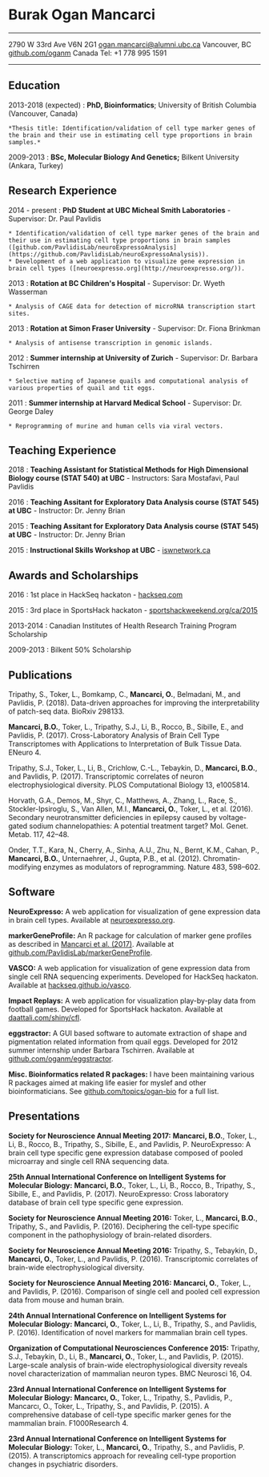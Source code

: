 Burak Ogan Mancarci
============

-------------------		----------------------------
2790 W 33rd Ave V6N 2G1			[ogan.mancarci@alumni.ubc.ca](mailto:ogan.mancarci@alumni.ubc.ca)
Vancouver, BC				[github.com/oganm](https://github.com/oganm)
Canada					Tel: +1 778 995 1591
-------------------		----------------------------

<!--Skills
---------
**Programming languages:** R, Python, Matlab.

**Computing Environment:** Linux, Windows.

**Bioinformatics:** Experience with expression and sequencing datasets.

**Laboratory techniques:** Common techniques and cell culture.

**Languages:** Turkish (Mother Tongue), English (Fluent), French (Basic).
-->
Education
---------

2013-2018 (expected)
:   **PhD, Bioinformatics**; University of British Columbia (Vancouver, Canada)

    *Thesis title: Identification/validation of cell type marker genes of the brain and their use in estimating cell type proportions in brain samples.*


2009-2013
:   **BSc, Molecular Biology And Genetics;** Bilkent University (Ankara, Turkey)

Research Experience
----------

2014 - present
:   **PhD Student at UBC Micheal Smith Laboratories** - Supervisor: Dr. Paul Pavlidis

    * Identification/validation of cell type marker genes of the brain and their use in estimating cell type proportions in brain samples ([github.com/PavlidisLab/neuroExpressoAnalysis](https://github.com/PavlidisLab/neuroExpressoAnalysis)).
    * Development of a web application to visualize gene expression in brain cell types ([neuroexpresso.org](http://neuroexpresso.org/)).


2013
:   **Rotation at BC Children's Hospital** - Supervisor: Dr. Wyeth Wasserman

    * Analysis of CAGE data for detection of microRNA transcription start sites.

2013
:   **Rotation at Simon Fraser University** - Supervisor: Dr. Fiona Brinkman

    * Analysis of antisense transcription in genomic islands.

2012
:   **Summer internship at University of Zurich** - Supervisor: Dr. Barbara Tschirren

    * Selective mating of Japanese quails and computational analysis of various properties of quail and tit eggs.

2011
:   **Summer internship at Harvard Medical School** - Supervisor: Dr. George Daley

    * Reprogramming of murine and human cells via viral vectors.


Teaching Experience
---------------------
2018
: **Teaching Assistant for Statistical Methods for High Dimensional Biology course (STAT 540) at UBC** - Instructors: Sara Mostafavi, Paul Pavlidis

2016
: **Teaching Assitant for Exploratory Data Analysis course (STAT 545) at UBC** - Instructor: Dr. Jenny Brian

2015
: **Teaching Assitant for Exploratory Data Analysis course (STAT 545) at UBC** - Instructor: Dr. Jenny Brian

2015
: **Instructional Skills Workshop at UBC** - [iswnetwork.ca](http://iswnetwork.ca)

Awards and Scholarships
--------------------
2016
: 1st place in HackSeq hackaton - [hackseq.com](http://www.hackseq.com/) 

2015
: 3rd place in SportsHack hackaton - [sportshackweekend.org/ca/2015](http://sportshackweekend.org/ca/2015/)

2013-2014
: Canadian Institutes of Health Research Training Program Scholarship

2009-2013
: Bilkent 50% Scholarship



Publications
------------
<!--zotero cell format -->
Tripathy, S., Toker, L., Bomkamp, C., **Mancarci, O.**, Belmadani, M., and Pavlidis, P. (2018). Data-driven approaches for improving the interpretability of patch-seq data. BioRxiv 298133.

**Mancarci, B.O.**, Toker, L., Tripathy, S.J., Li, B., Rocco, B., Sibille, E., and Pavlidis, P. (2017). Cross-Laboratory Analysis of Brain Cell Type Transcriptomes with Applications to Interpretation of Bulk Tissue Data. ENeuro 4.

Tripathy, S.J., Toker, L., Li, B., Crichlow, C.-L., Tebaykin, D., **Mancarci, B.O.**, and Pavlidis, P. (2017). Transcriptomic correlates of neuron electrophysiological diversity. PLOS Computational Biology 13, e1005814.


Horvath, G.A., Demos, M., Shyr, C., Matthews, A., Zhang, L., Race, S., Stockler-Ipsiroglu, S., Van Allen, M.I., **Mancarci, O.**, Toker, L., et al. (2016). Secondary neurotransmitter deficiencies in epilepsy caused by voltage-gated sodium channelopathies: A potential treatment target? Mol. Genet. Metab. 117, 42–48.

Onder, T.T., Kara, N., Cherry, A., Sinha, A.U., Zhu, N., Bernt, K.M., Cahan, P., **Mancarci, B.O.**, Unternaehrer, J., Gupta, P.B., et al. (2012). Chromatin-modifying enzymes as modulators of reprogramming. Nature 483, 598–602.


Software
------------
**NeuroExpresso:** A web application for visualization of gene expression data in brain cell types. Available at [neuroexpresso.org](http://neuroexpresso.org/).

**markerGeneProfile:** An R package for calculation of marker gene profiles as described in [Mancarci et al. (2017)](http://www.eneuro.org/content/4/6/ENEURO.0212-17.2017). Available at [github.com/PavlidisLab/markerGeneProfile](https://github.com/PavlidisLab/markerGeneProfile).

**VASCO:** A web application for visualization of gene expression data from single cell RNA sequencing experiments. Developed for HackSeq hackaton. Available at [hackseq.github.io/vasco](https://hackseq.github.io/vasco/).

**Impact Replays:** A web application for visualization play-by-play data from football games. Developed for SportsHack hackaton. Available at [daattali.com/shiny/cfl](http://daattali.com/shiny/cfl/).

**eggstractor:** A GUI based software to automate extraction of shape and pigmentation related information from quail eggs. Developed for 2012 summer internship under Barbara Tschirren. Available at [github.com/oganm/eggstractor](https://github.com/oganm/eggstractor).

**Misc. Bioinformatics related R packages:** I have been maintaining various R packages aimed at making life easier for myslef and other bioinformaticians. See [github.com/topics/ogan-bio](https://github.com/topics/ogan-bio) for a full list.


Presentations
--------------------
**Society for Neuroscience Annual Meeting 2017:** **Mancarci, B.O.**, Toker, L., Li, B., Rocco, B., Tripathy, S., Sibille, E., and Pavlidis, P. NeuroExpresso: A brain cell type specific gene expression database composed of pooled microarray and single cell RNA sequencing data.


**25th Annual International Conference on Intelligent Systems for Molecular Biology:** **Mancarci, B.O.**, Toker, L., Li, B., Rocco, B., Tripathy, S., Sibille, E., and Pavlidis, P. (2017). NeuroExpresso: Cross laboratory database of brain cell type specific gene expression.

**Society for Neuroscience Annual Meeting 2016:** Toker, L., **Mancarci, B.O.**, Tripathy, S., and Pavlidis, P. (2016). Deciphering the cell-type specific component in the pathophysiology of brain-related disorders.

**Society for Neuroscience Annual Meeting 2016:** Tripathy, S., Tebaykin, D., **Mancarci, O.**, Toker, L., and Pavlidis, P. (2016). Transcriptomic correlates of brain-wide electrophysiological diversity.

**Society for Neuroscience Annual Meeting 2016:** **Mancarci, O.**, Toker, L., and Pavlidis, P. (2016). Comparison of single cell and pooled cell expression data from mouse and human brain.

**24th Annual International Conference on Intelligent Systems for Molecular Biology:** **Mancarci, O.**, Toker, L., Li, B., Tripathy, S., and Pavlidis, P. (2016). Identification of novel markers for mammalian brain cell types.

**Organization of Computational Neurosciences Conference 2015:** Tripathy, S.J., Tebaykin, D., Li, B., **Mancarci, O.**, Toker, L., and Pavlidis, P. (2015). Large-scale analysis of brain-wide electrophysiological diversity reveals novel characterization of mammalian neuron types. BMC Neurosci 16, O4.

**23rd Annual International Conference on Intelligent Systems for Molecular Biology:** **Mancarcı, O.**, Toker, L., Tripathy, S., Pavlidis, P., Mancarcı, O., Toker, L., Tripathy, S., and Pavlidis, P. (2015). A comprehensive database of cell-type specific&nbsp;marker genes for the mammalian brain. F1000Research 4.

**23rd Annual International Conference on Intelligent Systems for Molecular Biology:** Toker, L., **Mancarci, O.**, Tripathy, S., and Pavlidis, P. (2015). A transcriptomics approach for revealing cell-type proportion changes in psychiatric disorders.


